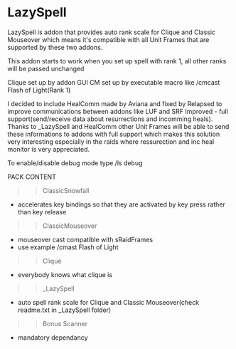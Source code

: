LazySpell
=========

LazySpell is addon that provides auto rank scale for Clique and Classic Mouseover which means it's compatible with all Unit Frames that are supported by these two addons.

This addon starts to work when you set up spell with rank 1, all other ranks will be passed unchanged

Clique set up by addon GUI
CM set up by executable macro like /cmcast Flash of Light(Rank 1)

I decided to include HealComm made by Aviana and fixed by Relapsed to improve communications between addons like LUF and SRF Improved - full support(send/receive data about resurrections and incomming heals). 
Thanks to _LazySpell and HealComm other Unit Frames will be able to send these informations to addons with full support which makes this solution very interesting especially in the raids where ressurection and inc heal monitor is very appreciated.


To enable/disable debug mode type /ls debug


PACK CONTENT

>> ClassicSnowfall
- accelerates key bindings so that they are activated by key press rather than key release

>> ClassicMouseover
- mouseover cast compatible with sRaidFrames
- use example /cmast Flash of Light

>> Clique
- everybody knows what clique is

>>_LazySpell
- auto spell rank scale for Clique and Classic Mouseover(check readme.txt in _LazySpell folder)

>> Bonus Scanner
- mandatory dependancy


